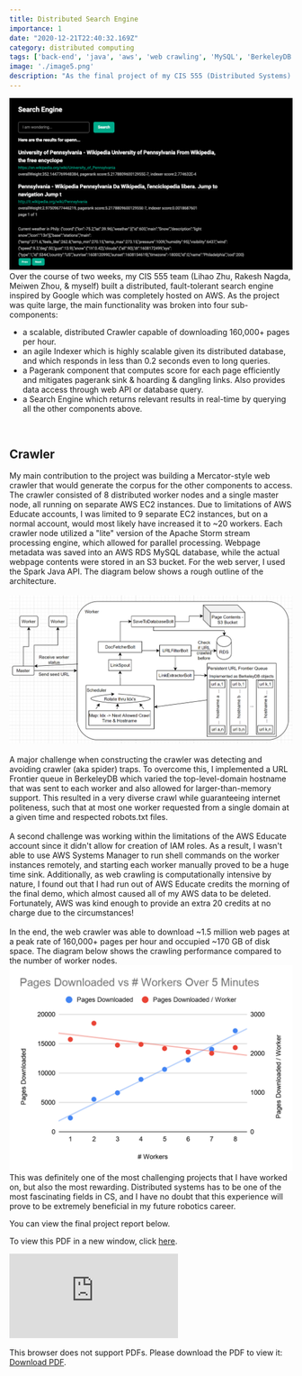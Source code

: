 ```yaml
---
title: Distributed Search Engine
importance: 1
date: "2020-12-21T22:40:32.169Z"
category: distributed computing
tags: ['back-end', 'java', 'aws', 'web crawling', 'MySQL', 'BerkeleyDB']
image: './image5.png'
description: "As the final project of my CIS 555 (Distributed Systems) class, I worked on a team of four to build a replica of Google's search engine circa 1995."
---
```

![alt text](./image5.png)
<br />
Over the course of two weeks, my CIS 555 team (Lihao Zhu, Rakesh Nagda, Meiwen Zhou, & myself) built a distributed, fault-tolerant search engine inspired by Google which was completely hosted on AWS. As the project was quite large, the main functionality was broken into four sub-components:
- a scalable, distributed Crawler capable of downloading 160,000+ pages per hour.
- an agile Indexer which is highly scalable given its distributed database, and which responds in less than 0.2 seconds even to long queries.
- a Pagerank component that computes score for each page efficiently and mitigates pagerank sink & hoarding & dangling links. Also provides data access through web API or database query. 
- a Search Engine which returns relevant results in real-time by querying all the other components above.  

<br />

Crawler
--------------------------
My main contribution to the project was building a Mercator-style web crawler that would generate the corpus for the other components to access. The crawler consisted of 8 distributed worker nodes and a single master node, all running on separate AWS EC2 instances. Due to limitations of AWS Educate accounts, I was limited to 9 separate EC2 instances, but on a normal account, would most likely have increased it to ~20 workers. Each crawler node utilized a "lite" version of the Apache Storm stream processing engine, which allowed for parallel processing. Webpage metadata was saved into an AWS RDS MySQL database, while the actual webpage contents were stored in an S3 bucket. For the web server, I used the Spark Java API. The diagram below shows a rough outline of the architecture.
<br /> <br />
![alt text](./image6.png)
<br /> <br />
A major challenge when constructing the crawler was detecting and avoiding crawler (aka spider) traps. To overcome this, I implemented a URL Frontier queue in BerkeleyDB which varied the top-level-domain hostname that was sent to each worker and also allowed for larger-than-memory support. This resulted in a very diverse crawl while guaranteeing internet politeness, such that at most one worker requested from a single domain at a given time and respected robots.txt files. 
<br /> <br />
A second challenge was working within the limitations of the AWS Educate account since it didn't allow for creation of IAM roles. As a result, I wasn't able to use AWS Systems Manager to run shell commands on the worker instances remotely, and starting each worker manually proved to be a huge time sink. Additionally, as web crawling is computationally intensive by nature, I found out that I had run out of AWS Educate credits the morning of the final demo, which almost caused all of my AWS data to be deleted. Fortunately, AWS was kind enough to provide an extra 20 credits at no charge due to the circumstances!
<br /> <br />
In the end, the web crawler was able to download ~1.5 million web pages at a peak rate of 160,000+ pages per hour and occupied ~170 GB of disk space. The diagram below shows the crawling performance compared to the number of worker nodes. 
![alt text](./image4.png)
This was definitely one of the most challenging projects that I have worked on, but also the most rewarding. Distributed systems has to be one of the most fascinating fields in CS, and I have no doubt that this experience will prove to be extremely beneficial in my future robotics career.

You can view the final project report below.

To view this PDF in a new window, click <a href="https://s3.us-east-2.amazonaws.com/wesleyyee.com/555final.pdf">here</a>.

 <object data="https://s3.us-east-2.amazonaws.com/wesleyyee.com/555final.pdf" type="application/pdf" width="100%" height="700px">
    <embed src="https://s3.us-east-2.amazonaws.com/wesleyyee.com/555final.pdf">
        <p>This browser does not support PDFs. Please download the PDF to view it: <a href="https://s3.us-east-2.amazonaws.com/wesleyyee.com/555final.pdf">Download PDF</a>.</p>
    </embed>
</object>


